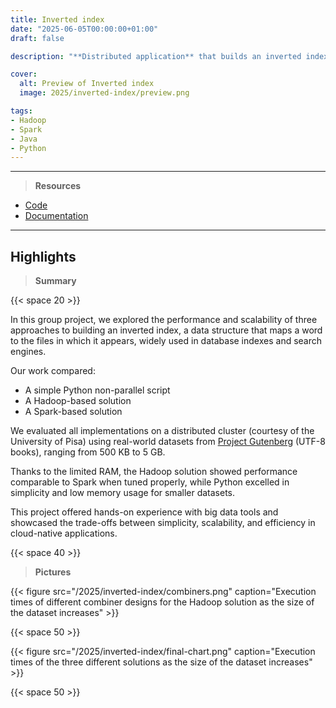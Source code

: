 ```yaml
---
title: Inverted index
date: "2025-06-05T00:00:00+01:00"
draft: false

description: "**Distributed application** that builds an inverted index structure using the **Hadoop** and **Spark** frameworks"

cover:
  alt: Preview of Inverted index
  image: 2025/inverted-index/preview.png

tags:
- Hadoop
- Spark
- Java
- Python
---
```


---

> **Resources**

- [Code](https://github.com/deluf/inverted-index)
- [Documentation](/2025/inverted-index/documentation.pdf)

---

## Highlights

> **Summary**

{{< space 20 >}}

In this group project, we explored the performance and scalability of three approaches to building an inverted index, a data structure that maps a word to the files in which it appears, widely used in database indexes and search engines.

Our work compared:
- A simple Python non-parallel script
- A Hadoop-based solution
- A Spark-based solution

We evaluated all implementations on a distributed cluster (courtesy of the University of Pisa) using real-world datasets from [Project Gutenberg](https://www.gutenberg.org/) (UTF-8 books), ranging from 500 KB to 5 GB. 

Thanks to the limited RAM, the Hadoop solution showed performance comparable to Spark when tuned properly, while Python excelled in simplicity and low memory usage for smaller datasets.

This project offered hands-on experience with big data tools and showcased the trade-offs between simplicity, scalability, and efficiency in cloud-native applications.

{{< space 40 >}}

> **Pictures**

{{< figure src="/2025/inverted-index/combiners.png" caption="Execution times of different combiner designs for the Hadoop solution as the size of the dataset increases" >}}

{{< space 50 >}}

{{< figure src="/2025/inverted-index/final-chart.png" caption="Execution times of the three different solutions as the size of the dataset increases" >}}

{{< space 50 >}}
